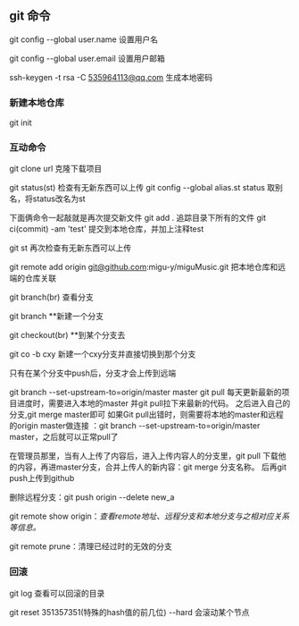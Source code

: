 ## git 命令
git config --global user.name  设置用户名

git config --global user.email  设置用户邮箱

ssh-keygen -t rsa -C 535964113@qq.com 生成本地密码

### 新建本地仓库
git init

### 互动命令
git clone url 克隆下载项目

git status(st)  检查有无新东西可以上传
git config --global alias.st status 取别名，将status改名为st

下面俩命令一起敲就是再次提交新文件
git add .   追踪目录下所有的文件
git ci(commit) -am 'test' 提交到本地仓库，并加上注释test

git st 再次检查有无新东西可以上传

git remote add origin git@github.com:migu-y/miguMusic.git   把本地仓库和远端的仓库关联

git branch(br) 查看分支

git branch **新建一个分支

git checkout(br) **到某个分支去

git co -b cxy 新建一个cxy分支并直接切换到那个分支

只有在某个分支中push后，分支才会上传到远端

git branch --set-upstream-to=origin/master master
git pull
每天更新最新的项目进度时，需要进入本地的master 并git pull拉下来最新的代码。
之后进入自己的分支,git merge master即可
如果Git pull出错时，则需要将本地的master和远程的origin master做连接 ：git branch --set-upstream-to=origin/master master，之后就可以正常pull了

在管理员那里，当有人上传了内容后，进入上传内容人的分支里，git pull 下载他的内容，再进master分支，合并上传人的新内容：git merge 分支名称。 后再git push上传到github

删除远程分支：git push origin --delete new_a

git remote show origin：*查看remote地址、远程分支和本地分支与之相对应关系等信息。*

git remote prune：清理已经过时的无效的分支

### 回滚
git log 查看可以回滚的目录 

git reset 351357351(特殊的hash值的前几位) --hard   会滚动某个节点

